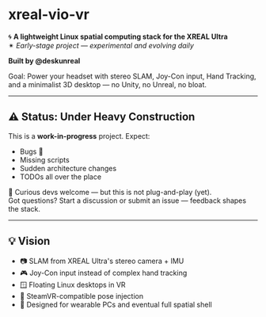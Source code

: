 # xreal-vio-vr

🌀 **A lightweight Linux spatial computing stack for the XREAL Ultra**  
✴ *Early-stage project — experimental and evolving daily*

**Built by @deskunreal**

Goal: Power your headset with stereo SLAM, Joy-Con input, Hand Tracking, and a minimalist 3D desktop — no Unity, no Unreal, no bloat.

---

## ⚠️ Status: Under Heavy Construction

This is a **work-in-progress** project. Expect:

- Bugs 🐛  
- Missing scripts  
- Sudden architecture changes  
- TODOs all over the place

👀 Curious devs welcome — but this is not plug-and-play (yet).  
Got questions? Start a discussion or submit an issue — feedback shapes the stack.

---

## 💡 Vision

- 📷 SLAM from XREAL Ultra's stereo camera + IMU  
- 🎮 Joy-Con input instead of complex hand tracking  
- 🪟 Floating Linux desktops in VR  
- 🎯 SteamVR-compatible pose injection  
- 🧠 Designed for wearable PCs and eventual full spatial shell

